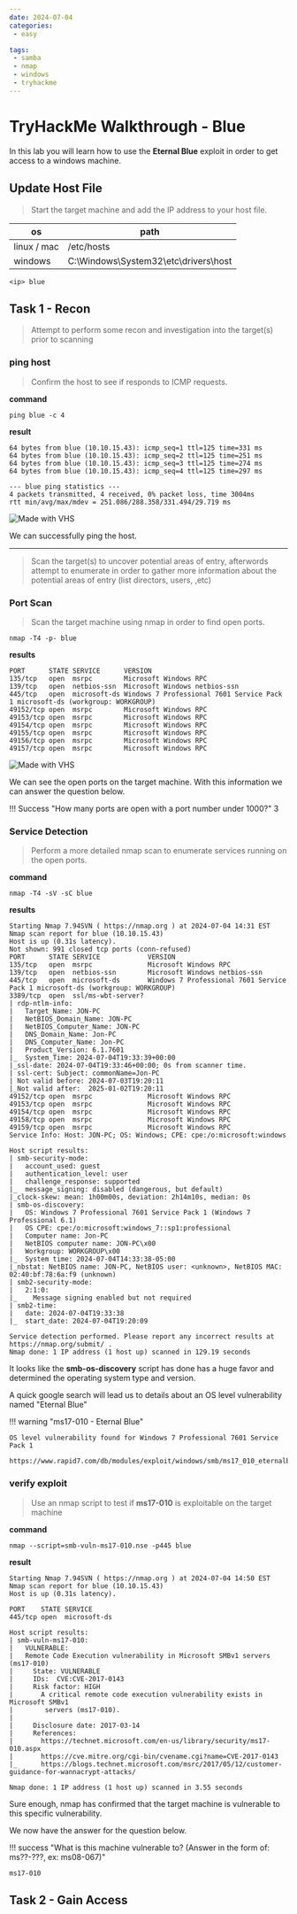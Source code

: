 ```yaml
---
date: 2024-07-04
categories:
 - easy

tags:
 - samba
 - nmap
 - windows
 - tryhackme
---
```


# TryHackMe Walkthrough - Blue

In this lab you will learn how to use the **Eternal Blue** exploit in order to get access to a windows machine.

<!-- more -->

## Update Host File

> Start the target machine and add the IP address to your host file.

| os | path |
| --- | --- |
| linux / mac | /etc/hosts |
| windows | C:\Windows\System32\etc\drivers\host |

```
<ip> blue
```

## Task 1 - Recon

>Attempt to perform some recon and investigation into the target(s) prior to scanning

### ping host

> Confirm the host to see if responds to ICMP requests.

**command**
```
ping blue -c 4
```

**result**

```
64 bytes from blue (10.10.15.43): icmp_seq=1 ttl=125 time=331 ms
64 bytes from blue (10.10.15.43): icmp_seq=2 ttl=125 time=251 ms
64 bytes from blue (10.10.15.43): icmp_seq=3 ttl=125 time=274 ms
64 bytes from blue (10.10.15.43): icmp_seq=4 ttl=125 time=297 ms

--- blue ping statistics ---
4 packets transmitted, 4 received, 0% packet loss, time 3004ms
rtt min/avg/max/mdev = 251.086/288.358/331.494/29.719 ms
```

![Made with VHS](https://vhs.charm.sh/vhs-4n2fXGRCtLKxxekL2Ihq22.gif)

We can successfully ping the host.

---

> Scan the target(s) to uncover potential areas of entry, afterwords attempt to enumerate in order to gather more information about the potential areas of entry (list directors, users, ,etc)

### Port Scan
> Scan the target machine using nmap in order to find open ports.  

```
nmap -T4 -p- blue
```

**results**

```
PORT      STATE SERVICE      VERSION
135/tcp   open  msrpc        Microsoft Windows RPC
139/tcp   open  netbios-ssn  Microsoft Windows netbios-ssn
445/tcp   open  microsoft-ds Windows 7 Professional 7601 Service Pack 1 microsoft-ds (workgroup: WORKGROUP)
49152/tcp open  msrpc        Microsoft Windows RPC
49153/tcp open  msrpc        Microsoft Windows RPC
49154/tcp open  msrpc        Microsoft Windows RPC
49155/tcp open  msrpc        Microsoft Windows RPC
49156/tcp open  msrpc        Microsoft Windows RPC
49157/tcp open  msrpc        Microsoft Windows RPC
```

![Made with VHS](https://vhs.charm.sh/vhs-1dZTaSWX5IKGu1DOybBpGU.gif)

We can see the open ports on the target machine.
With this information we can answer the question below.

!!! Success "How many ports are open with a port number under 1000?"
    3


### Service Detection
> Perform a more detailed nmap scan to enumerate services running on the open ports.

**command**
```
nmap -T4 -sV -sC blue
```

**results**
```
Starting Nmap 7.94SVN ( https://nmap.org ) at 2024-07-04 14:31 EST
Nmap scan report for blue (10.10.15.43)
Host is up (0.31s latency).
Not shown: 991 closed tcp ports (conn-refused)
PORT      STATE SERVICE            VERSION
135/tcp   open  msrpc              Microsoft Windows RPC
139/tcp   open  netbios-ssn        Microsoft Windows netbios-ssn
445/tcp   open  microsoft-ds       Windows 7 Professional 7601 Service Pack 1 microsoft-ds (workgroup: WORKGROUP)
3389/tcp  open  ssl/ms-wbt-server?
| rdp-ntlm-info: 
|   Target_Name: JON-PC
|   NetBIOS_Domain_Name: JON-PC
|   NetBIOS_Computer_Name: JON-PC
|   DNS_Domain_Name: Jon-PC
|   DNS_Computer_Name: Jon-PC
|   Product_Version: 6.1.7601
|_  System_Time: 2024-07-04T19:33:39+00:00
|_ssl-date: 2024-07-04T19:33:46+00:00; 0s from scanner time.
| ssl-cert: Subject: commonName=Jon-PC
| Not valid before: 2024-07-03T19:20:11
|_Not valid after:  2025-01-02T19:20:11
49152/tcp open  msrpc              Microsoft Windows RPC
49153/tcp open  msrpc              Microsoft Windows RPC
49154/tcp open  msrpc              Microsoft Windows RPC
49158/tcp open  msrpc              Microsoft Windows RPC
49159/tcp open  msrpc              Microsoft Windows RPC
Service Info: Host: JON-PC; OS: Windows; CPE: cpe:/o:microsoft:windows

Host script results:
| smb-security-mode: 
|   account_used: guest
|   authentication_level: user
|   challenge_response: supported
|_  message_signing: disabled (dangerous, but default)
|_clock-skew: mean: 1h00m00s, deviation: 2h14m10s, median: 0s
| smb-os-discovery: 
|   OS: Windows 7 Professional 7601 Service Pack 1 (Windows 7 Professional 6.1)
|   OS CPE: cpe:/o:microsoft:windows_7::sp1:professional
|   Computer name: Jon-PC
|   NetBIOS computer name: JON-PC\x00
|   Workgroup: WORKGROUP\x00
|_  System time: 2024-07-04T14:33:38-05:00
|_nbstat: NetBIOS name: JON-PC, NetBIOS user: <unknown>, NetBIOS MAC: 02:40:bf:78:6a:f9 (unknown)
| smb2-security-mode: 
|   2:1:0: 
|_    Message signing enabled but not required
| smb2-time: 
|   date: 2024-07-04T19:33:38
|_  start_date: 2024-07-04T19:20:09

Service detection performed. Please report any incorrect results at https://nmap.org/submit/ .
Nmap done: 1 IP address (1 host up) scanned in 129.19 seconds

```
It looks like the **smb-os-discovery** script has done has a huge favor and determined the operating system type and version.

A quick google search will lead us to details about an OS level vulnerability named "Eternal Blue"

!!! warning "ms17-010 - Eternal Blue"

    
    OS level vulnerability found for Windows 7 Professional 7601 Service Pack 1

    https://www.rapid7.com/db/modules/exploit/windows/smb/ms17_010_eternalblue/

### verify exploit

> Use an nmap script to test if **ms17-010** is exploitable on the target machine

**command**
```
nmap --script=smb-vuln-ms17-010.nse -p445 blue
```

**result**
```
Starting Nmap 7.94SVN ( https://nmap.org ) at 2024-07-04 14:50 EST
Nmap scan report for blue (10.10.15.43)
Host is up (0.31s latency).

PORT    STATE SERVICE
445/tcp open  microsoft-ds

Host script results:
| smb-vuln-ms17-010: 
|   VULNERABLE:
|   Remote Code Execution vulnerability in Microsoft SMBv1 servers (ms17-010)
|     State: VULNERABLE
|     IDs:  CVE:CVE-2017-0143
|     Risk factor: HIGH
|       A critical remote code execution vulnerability exists in Microsoft SMBv1
|        servers (ms17-010).
|           
|     Disclosure date: 2017-03-14
|     References:
|       https://technet.microsoft.com/en-us/library/security/ms17-010.aspx
|       https://cve.mitre.org/cgi-bin/cvename.cgi?name=CVE-2017-0143
|_      https://blogs.technet.microsoft.com/msrc/2017/05/12/customer-guidance-for-wannacrypt-attacks/

Nmap done: 1 IP address (1 host up) scanned in 3.55 seconds

```

Sure enough, nmap has confirmed that the target machine is vulnerable to this specific vulnerability. 

We now have the answer for the question below.

!!! success "What is this machine vulnerable to? (Answer in the form of: ms??-???, ex: ms08-067)"

    ms17-010


## Task 2 - Gain Access
